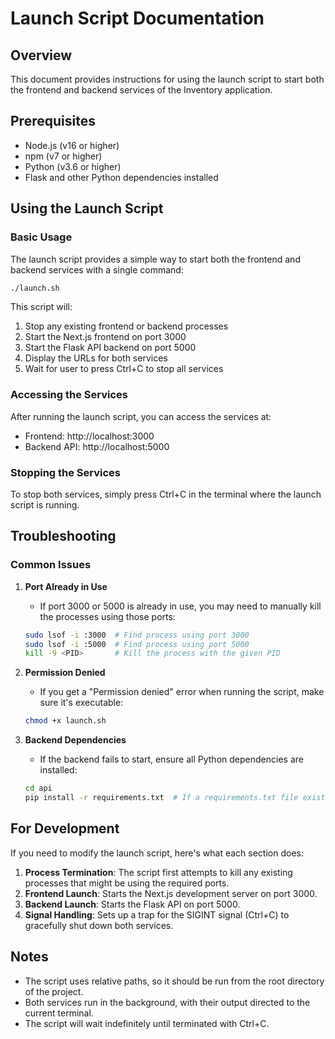 # Launch Script Documentation

## Overview
This document provides instructions for using the launch script to start both the frontend and backend services of the Inventory application.

## Prerequisites
- Node.js (v16 or higher)
- npm (v7 or higher)
- Python (v3.6 or higher)
- Flask and other Python dependencies installed

## Using the Launch Script

### Basic Usage
The launch script provides a simple way to start both the frontend and backend services with a single command:

```bash
./launch.sh
```

This script will:
1. Stop any existing frontend or backend processes
2. Start the Next.js frontend on port 3000
3. Start the Flask API backend on port 5000
4. Display the URLs for both services
5. Wait for user to press Ctrl+C to stop all services

### Accessing the Services
After running the launch script, you can access the services at:
- Frontend: http://localhost:3000
- Backend API: http://localhost:5000

### Stopping the Services
To stop both services, simply press Ctrl+C in the terminal where the launch script is running.

## Troubleshooting

### Common Issues

1. **Port Already in Use**
   - If port 3000 or 5000 is already in use, you may need to manually kill the processes using those ports:
   ```bash
   sudo lsof -i :3000  # Find process using port 3000
   sudo lsof -i :5000  # Find process using port 5000
   kill -9 <PID>       # Kill the process with the given PID
   ```

2. **Permission Denied**
   - If you get a "Permission denied" error when running the script, make sure it's executable:
   ```bash
   chmod +x launch.sh
   ```

3. **Backend Dependencies**
   - If the backend fails to start, ensure all Python dependencies are installed:
   ```bash
   cd api
   pip install -r requirements.txt  # If a requirements.txt file exists
   ```

## For Development

If you need to modify the launch script, here's what each section does:

1. **Process Termination**: The script first attempts to kill any existing processes that might be using the required ports.
2. **Frontend Launch**: Starts the Next.js development server on port 3000.
3. **Backend Launch**: Starts the Flask API on port 5000.
4. **Signal Handling**: Sets up a trap for the SIGINT signal (Ctrl+C) to gracefully shut down both services.

## Notes
- The script uses relative paths, so it should be run from the root directory of the project.
- Both services run in the background, with their output directed to the current terminal.
- The script will wait indefinitely until terminated with Ctrl+C.
